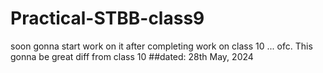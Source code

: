 # Practical-STBB-class9

soon gonna start work on it after completing work on class 10 ...
ofc. This gonna be great diff from class 10 ##dated: 28th May, 2024
